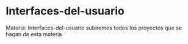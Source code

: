 # Interfaces-del-usuario
Materia: Interfaces-del-usuario subiremos todos los proyectos que se hagan de esta materia 
